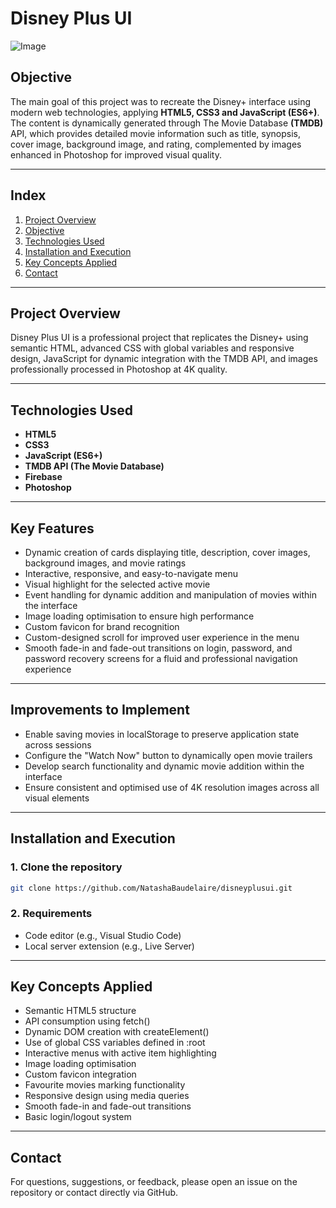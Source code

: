 <h1 align="left">
  Disney Plus UI
</h1>

![Image](https://github.com/user-attachments/assets/57348170-ef39-4c05-829d-876d757e81bd)

## Objective

The main goal of this project was to recreate the Disney+ interface using modern web technologies, applying **HTML5, CSS3 and JavaScript (ES6+)**. The content is dynamically generated through The Movie Database **(TMDB)** API, which provides detailed movie information such as title, synopsis, cover image, background image, and rating, complemented by images enhanced in Photoshop for improved visual quality.

***

## Index

1. [Project Overview](#project-overview)  
2. [Objective](#objective)  
3. [Technologies Used](#technologies-used)  
4. [Installation and Execution](#installation-and-execution)  
5. [Key Concepts Applied](#key-concepts-applied)  
6. [Contact](#contact)  

***

## Project Overview

Disney Plus UI is a professional project that replicates the Disney+ using semantic HTML, advanced CSS with global variables and responsive design, JavaScript for dynamic integration with the TMDB API, and images professionally processed in Photoshop at 4K quality.

***

## Technologies Used

- **HTML5**  
- **CSS3**  
- **JavaScript (ES6+)**  
- **TMDB API (The Movie Database)**  
- **Firebase**  
- **Photoshop**

***

## Key Features

- Dynamic creation of cards displaying title, description, cover images, background images, and movie ratings  
- Interactive, responsive, and easy-to-navigate menu  
- Visual highlight for the selected active movie  
- Event handling for dynamic addition and manipulation of movies within the interface  
- Image loading optimisation to ensure high performance  
- Custom favicon for brand recognition  
- Custom-designed scroll for improved user experience in the menu  
- Smooth fade-in and fade-out transitions on login, password, and password recovery screens for a fluid and professional navigation experience  

***

## Improvements to Implement

- Enable saving movies in localStorage to preserve application state across sessions  
- Configure the "Watch Now" button to dynamically open movie trailers  
- Develop search functionality and dynamic movie addition within the interface  
- Ensure consistent and optimised use of 4K resolution images across all visual elements  

***

## Installation and Execution

### 1. Clone the repository  
```bash
git clone https://github.com/NatashaBaudelaire/disneyplusui.git
```

### 2. Requirements  
- Code editor (e.g., Visual Studio Code)  
- Local server extension (e.g., Live Server)  

***

## Key Concepts Applied

- Semantic HTML5 structure  
- API consumption using fetch()  
- Dynamic DOM creation with createElement()  
- Use of global CSS variables defined in :root  
- Interactive menus with active item highlighting  
- Image loading optimisation  
- Custom favicon integration  
- Favourite movies marking functionality  
- Responsive design using media queries  
- Smooth fade-in and fade-out transitions  
- Basic login/logout system  

***

## Contact

For questions, suggestions, or feedback, please open an issue on the repository or contact directly via GitHub.